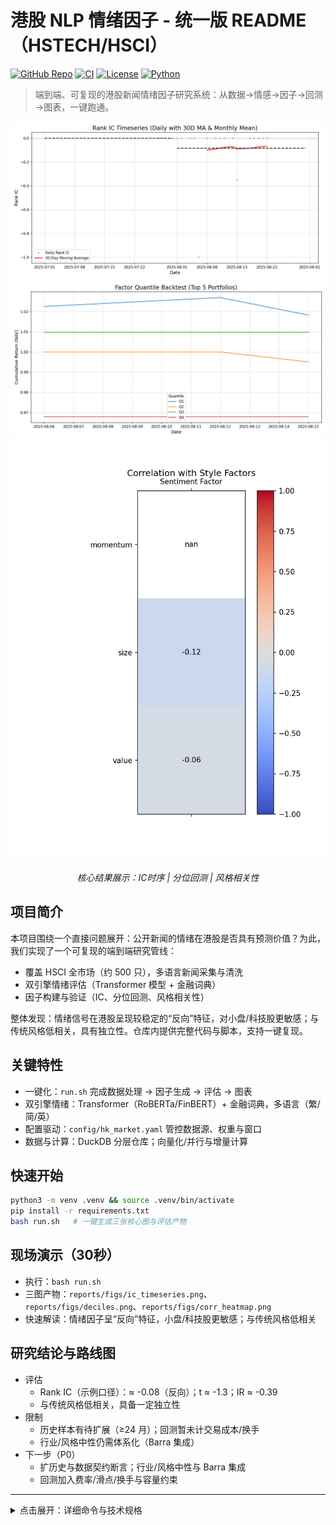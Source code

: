 # 港股 NLP 情绪因子 - 统一版 README（HSTECH/HSCI）

[![GitHub Repo](https://img.shields.io/badge/GitHub-hstech--nlp--quant--factor-181717?logo=github)](https://github.com/zheyuliu328/hstech-nlp-quant-factor) [![CI](https://github.com/zheyuliu328/hstech-nlp-quant-factor/actions/workflows/ci.yml/badge.svg?branch=main)](https://github.com/zheyuliu328/hstech-nlp-quant-factor/actions/workflows/ci.yml) [![License](https://img.shields.io/badge/License-MIT-green.svg)](LICENSE) [![Python](https://img.shields.io/badge/Python-3.8%2B-blue.svg)](requirements.txt)

> 端到端、可复现的港股新闻情绪因子研究系统：从数据→情感→因子→回测→图表，一键跑通。

<div align="center">

<!-- 若已录制GIF，将文件放到 docs/demo.gif 并取消下一行注释显示演示 -->
<!-- <img src="docs/demo.gif" width="900" alt="One-click demo: bash run.sh" /> -->

![IC Timeseries](reports/figs/ic_timeseries.png)
![Quantile Backtest](reports/figs/deciles.png)
![Style Correlation](reports/figs/corr_heatmap.png)

*核心结果展示：IC时序 | 分位回测 | 风格相关性*

</div>

## 项目简介

本项目围绕一个直接问题展开：公开新闻的情绪在港股是否具有预测价值？为此，我们实现了一个可复现的端到端研究管线：

- 覆盖 HSCI 全市场（约 500 只），多语言新闻采集与清洗
- 双引擎情绪评估（Transformer 模型 + 金融词典）
- 因子构建与验证（IC、分位回测、风格相关性）

整体发现：情绪信号在港股呈现较稳定的“反向”特征，对小盘/科技股更敏感；与传统风格低相关，具有独立性。仓库内提供完整代码与脚本，支持一键复现。

## 关键特性
- 一键化：`run.sh` 完成数据处理 → 因子生成 → 评估 → 图表
- 双引擎情绪：Transformer（RoBERTa/FinBERT）+ 金融词典，多语言（繁/简/英）
- 配置驱动：`config/hk_market.yaml` 管控数据源、权重与窗口
- 数据与计算：DuckDB 分层仓库；向量化/并行与增量计算

## 快速开始
```bash
python3 -m venv .venv && source .venv/bin/activate
pip install -r requirements.txt
bash run.sh   # 一键生成三张核心图与评估产物
```

## 现场演示（30秒）
- 执行：`bash run.sh`
- 三图产物：`reports/figs/ic_timeseries.png`、`reports/figs/deciles.png`、`reports/figs/corr_heatmap.png`
- 快速解读：情绪因子呈“反向”特征，小盘/科技股更敏感；与传统风格低相关

## 研究结论与路线图
- 评估
  - Rank IC（示例口径）：≈ -0.08（反向）；t ≈ -1.3；IR ≈ -0.39
  - 与传统风格低相关，具备一定独立性
- 限制
  - 历史样本有待扩展（≥24 月）；回测暂未计交易成本/换手
  - 行业/风格中性仍需体系化（Barra 集成）
- 下一步（P0）
  - 扩历史与数据契约断言；行业/风格中性与 Barra 集成
  - 回测加入费率/滑点/换手与容量约束

---

<details>
<summary>点击展开：详细命令与技术规格</summary>

### 技术架构（双轨情绪 + 配置驱动）
```mermaid
graph LR
    A[新闻数据] --> B[数据清洗]
    B --> C[双轨情绪分析]
    C --> D[Transformer分支]
    C --> E[词典分支]
    D --> F[因子构建]
    E --> F
    F --> G[标准化/正交化/中性化]
    G --> H[回测验证]
    H --> I[图表/报告]
```

### 一键与自动化
```bash
# 初始化（含目录、依赖、校验，可选）
bash scripts/setup_project.sh

# 港股环境（股票池/配置/烟测）
bash scripts/setup_hk_market.sh

# 每日自动化运行（可选）
bash scripts/daily_run.sh
```

### 港股专项（HSCI/HK）核心命令
```bash
# 股票池管理
python src/hk_universe_builder.py --output-dir data/universe/hk/ --with-basic-info --debug

# 价格下载（AkShare优先，yfinance备选）
python src/download_hk_prices.py \
  --universe-file data/universe/hk/hsci_constituents.csv \
  --start-date 2022-01-01 --end-date 2024-12-31 --source auto --with-derived

# 新闻收集
python src/data_pipe.py \
  --universe-file data/universe/hk/hsci_constituents.csv \
  --start-date 2022-01-01 --max-articles-per-stock 1000 \
  --output-dir news_out/hk/

# 情感分析与因子
python src/hk_sentiment_analysis.py \
  --input-file news_out/hk/hk_news_latest.csv \
  --output-file data/processed/hk/hk_sentiment_analysis.csv --use-pretrained

python src/hk_factor_generator.py \
  --sentiment-file data/processed/hk/hk_sentiment_analysis.csv \
  --price-file data/hk_prices.csv \
  --output-file data/processed/hk/hk_sentiment_factors.csv \
  --include-special-factors --standardize
```

### 通用新闻管道（HSTECH/示例）
```bash
# 近30天：两只股票，两页
python src/data_pipe.py --symbols 0700.HK 9988.HK --recent_pages 2

# 历史：2024/2023 每年两页 + 近30天1页
python src/data_pipe.py --symbols 0700.HK 9988.HK --years 2024 2023 --archive_pages 2 --recent_pages 1

# 股票池驱动
python src/data_pipe.py --universe_file data/universe/hstech_current_constituents.csv --recent_pages 2
```

### 数据契约（Data Contract）
- Universe：
  - HSTECH（Top10演示集） → `data/universe/hstech_current_constituents.csv`
  - HSCI（港股全市场约500只） → `data/universe/hk/hsci_constituents.csv`
- News（清洗→情感→映射）：
  - 输入：`news_out/hk/*.json|csv|jsonl`
  - 清洗：`data/processed/articles_recent_cleaned.csv`
  - 情感：`data/processed/articles_with_sentiment.csv`（建议统一字段：date, code, title, body, sentiment_score, language）
- Prices：`data/prices.csv` 或 `data/hk_prices.csv`
- Factors：`data/processed/daily_sentiment_factors.csv` / `data/processed/hk/hk_sentiment_factors.csv`
- 报告与图表：`reports/ic_daily.csv`、`reports/ic_monthly.csv`、`reports/figs/*.png`

### 目录与日志（约定）
- 数据：`data/universe/hk/*`、`data/prices.csv`、`data/processed/*`、`data/warehouse/*`
- 新闻：`news_out/hk/*`、`news_out/articles_recent.csv|jsonl`
- 报告：`reports/ic_daily.csv`、`reports/ic_monthly.csv`、`reports/figs/*.png`
- 日志：`logs/hk_*.log`、`logs/run-*.log`
- 配置：`config/hk_market.yaml`

### FAQ 与提示
- 依赖：Python≥3.8；常用依赖见 `requirements.txt`
- 硬件：建议16GB内存；并行时注意CPU占用；GPU可选（情感模型加速）
- 免责声明：仅用于学术研究与技术验证，不构成投资建议

</details>
